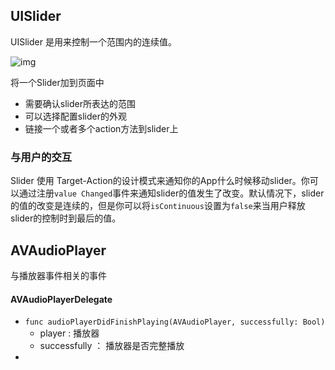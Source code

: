 ## UISlider 



UISlider 是用来控制一个范围内的连续值。

![img](https://tva1.sinaimg.cn/large/008i3skNgy1gu29r1zcevj60ju06iaa402.jpg)

将一个Slider加到页面中

- 需要确认slider所表达的范围
- 可以选择配置slider的外观
- 链接一个或者多个action方法到slider上

### 与用户的交互

Slider 使用 Target-Action的设计模式来通知你的App什么时候移动slider。你可以通过注册`value Changed`事件来通知slider的值发生了改变。默认情况下，slider的值的改变是连续的，但是你可以将`isContinuous`设置为`false`来当用户释放slider的控制时到最后的值。

## AVAudioPlayer

与播放器事件相关的事件

#### AVAudioPlayerDelegate

- `func audioPlayerDidFinishPlaying(AVAudioPlayer, successfully: Bool)`
  - player : 播放器
  - successfully ： 播放器是否完整播放
- 



